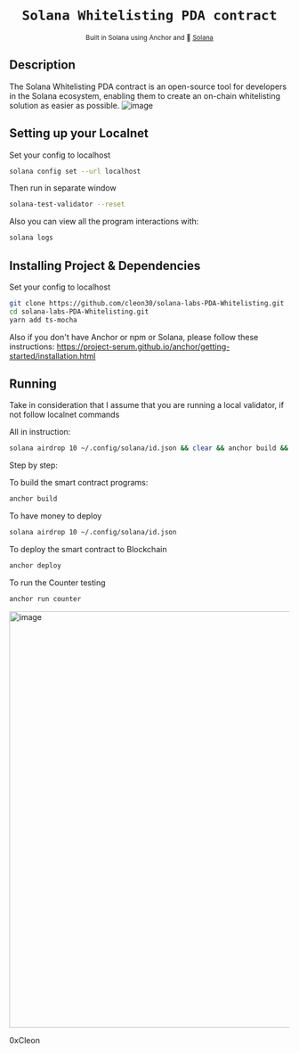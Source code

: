 <div align="center">
  <h1>
    <code>Solana Whitelisting PDA contract</code>
  </h1>

  
  <sub>
    Built in Solana using Anchor and 🦀  <a href="https://solana.com/es" target="_blank">Solana</a>
    
  </sub>
  
</div>

## Description

The Solana Whitelisting PDA contract is an open-source tool for developers in the Solana ecosystem, enabling them to create an on-chain whitelisting solution as easier as possible. 
![image](https://user-images.githubusercontent.com/62452212/184254717-48bbc920-1663-4ef3-8f3c-bf4ae6dc1f2f.png)


## Setting up your Localnet

Set your config to localhost
```bash
solana config set --url localhost
```
Then run in separate window
```bash
solana-test-validator --reset
````
Also you can view all the program interactions with:
```bash
solana logs
```

## Installing Project & Dependencies 

Set your config to localhost
```bash
git clone https://github.com/cleon30/solana-labs-PDA-Whitelisting.git
cd solana-labs-PDA-Whitelisting.git
yarn add ts-mocha
```
Also if you don't have Anchor or npm or Solana, please follow these instructions: https://project-serum.github.io/anchor/getting-started/installation.html

## Running


Take in consideration that I assume that you are running a local validator, if not follow localnet commands

All in instruction:
```bash
solana airdrop 10 ~/.config/solana/id.json && clear && anchor build && clear && anchor deploy && clear && anchor run counter
```

Step by step:

To build the smart contract programs:
```bash
anchor build
```
To have money to deploy
```bash
solana airdrop 10 ~/.config/solana/id.json
```
To deploy the smart contract to Blockchain
```bash
anchor deploy
```
To run the Counter testing
```bash
anchor run counter
```
<img width="748" alt="image" src="https://user-images.githubusercontent.com/62452212/183997942-6e23312b-b64e-4220-ac82-d9db65c732e9.png">


0xCleon
